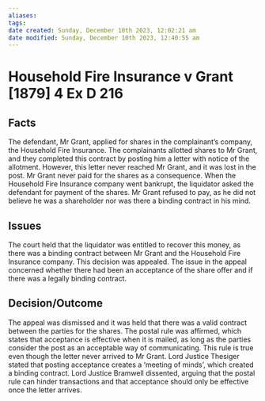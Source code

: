 ```yaml
---
aliases: 
tags: 
date created: Sunday, December 10th 2023, 12:02:21 am
date modified: Sunday, December 10th 2023, 12:40:55 am
---
```


# Household Fire Insurance v Grant [1879] 4 Ex D 216

## Facts

The defendant, Mr Grant, applied for shares in the complainant’s company, the Household Fire Insurance. The complainants allotted shares to Mr Grant, and they completed this contract by posting him a letter with notice of the allotment. However, this letter never reached Mr Grant, and it was lost in the post. Mr Grant never paid for the shares as a consequence. When the Household Fire Insurance company went bankrupt, the liquidator asked the defendant for payment of the shares. Mr Grant refused to pay, as he did not believe he was a shareholder nor was there a binding contract in his mind.

## Issues

The court held that the liquidator was entitled to recover this money, as there was a binding contract between Mr Grant and the Household Fire Insurance company. This decision was appealed. The issue in the appeal concerned whether there had been an acceptance of the share offer and if there was a legally binding contract.

## Decision/Outcome

The appeal was dismissed and it was held that there was a valid contract between the parties for the shares. The postal rule was affirmed, which states that acceptance is effective when it is mailed, as long as the parties consider the post as an acceptable way of communicating. This rule is true even though the letter never arrived to Mr Grant. Lord Justice Thesiger stated that posting acceptance creates a ‘meeting of minds’, which created a binding contract. Lord Justice Bramwell dissented, arguing that the postal rule can hinder transactions and that acceptance should only be effective once the letter arrives.
